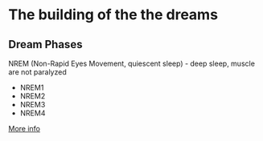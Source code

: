 # The building of the the dreams

## Dream Phases
NREM (Non-Rapid Eyes Movement, quiescent sleep) - deep sleep, muscle are not paralyzed
 * NREM1
 * NREM2
 * NREM3
 * NREM4

[More info](https://en.wikipedia.org/wiki/Non-rapid_eye_movement_sleep)
